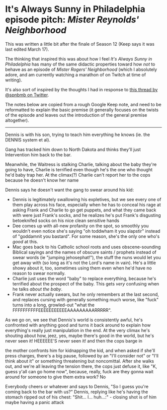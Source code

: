 # It's Always Sunny in Philadelphia episode pitch: *Mister Reynolds' Neighborhood*

This was written a little bit after the finale of Season 12 (Keep says it was last edited March 17).

The thinking that inspired this was about how I feel *It's Always Sunny in Philadelphia* has many of the same didactic properties toward how *not* to behave as an episode of *Mister Rogers' Neighborhood* (which I absolutely adore, and am currently watching a marathon of on Twitch at time of writing).

It's also sort of inspired by the thoughts I had in response to [this thread by @spnbmb on Twitter](https://twitter.com/spnbmb/status/833858251447889920).

The notes below are copied from a rough Google Keep note, and need to be reformatted to explain the basic premise (it generally focuses on the twists of the episode and leaves out the introduction of the general premise altogether).

---

Dennis is with his son, trying to teach him everything he knows (ie. the DENNIS system et al).

Gang has tracked him down to North Dakota and thinks they'll just Intervention him back to the bar.

Meanwhile, the Waitress is stalking Charlie, talking about the baby they're going to have, Charlie is terrified even though he's the one who thought he'd baby trap her. At the climax(?) Charlie can't report her to the cops because he doesn't know her name

Dennis says he doesn't want the gang to swear around his kid:

- Dennis is legitimately swallowing his expletives, but we see every one of them play across his face, especially when he has to conceal his rage at asking Frank and Charlie to go get puppets, and what they came back with were just Frank's socks, and he realizes he's put Frank's disgusting betoeknifed socks on his nice clean sensitive hands
- Dee comes up with all-new profanity on the spot, so smoothly you wouldn't even notice she's saying "oh toddwham it you slapstir" instead of "goddamnit you bastard". For some reason, she's the only one who's *good* at this.
- Mac goes back to his Catholic school roots and uses obscene-sounding Biblical sayings and the names of obscure saints / prophets instead of swear words (ie "jumping jehosephat!"), the stuff the nuns would let you get away with (so long as it's not the Lord's name in vain). He's a little showy about it, too, sometimes using them even when he'd have no reason to swear normally.
- Charlie just uses the word "baby" to replace everything, because he's terrified about the prospect of the baby. This gets *very* confusing when he talks *about the baby*.
- Frank never actually swears, but he only remembers at the last second, and replaces cursing with generally something much worse, like "fuck" turns into a long, growled-out "what the FFFFFFFFFFEEEEEEEEEEEAAAAAAAAARRRRR".

As we go on, we see that Dennis's world is consistently awful, he's confronted with anything good and turns it back around to explain how everything's really just manipulation in the end. At the very climax he's shouting about how, jeez, yes, maybe there's good in the world, but he's never seen it! HEEEEEE'S never seen it! and then the cops barge in

the mother confronts him for kidnapping the kid, and when asked if she'll press charges, there's a big pause, followed by an "I'll consider not" or "I'll think about it" or something threatening but noncomittal. After she walks out, and we're all leaving the tension there, the cops just defuse it, like "K, guess y'all can go home now", because, really, fuck are they gonna wait around for someone to give them extra work? No

Everybody cheers or whatever and says to Dennis, "So I guess you're coming back to the bar with us?" Dennis, replying like he's having the stomach ripped out of his chest: "Shit... I... huh...:" - closing shot is of him maybe having a panic attack